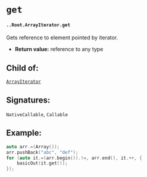 # `get`

#### `..Root.ArrayIterator.get`

Gets reference to element pointed by iterator.

* **Return value:** reference to any type

## Child of:

[`ArrayIterator`](docs..Root.ArrayIterator.md)

## Signatures:

`NativeCallable`, `Callable`

## Example:

```c
auto arr.=(Array());
arr.pushBack("abc", "def");
for (auto it.=(arr.begin()).!=, arr.end(), it.++, {
    basicOut(it.get());
});
```